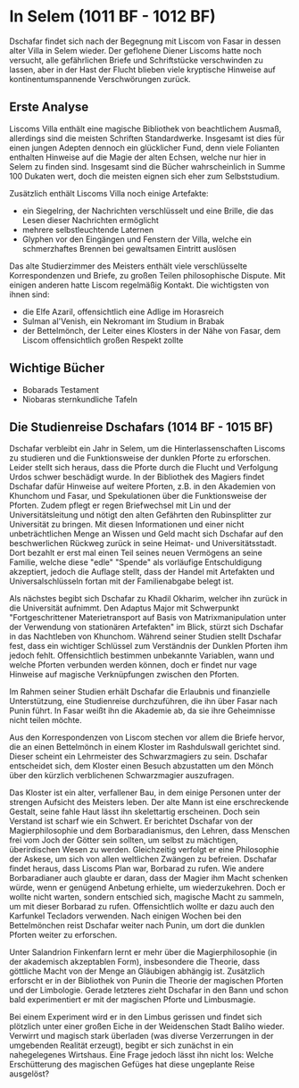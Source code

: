 # In Selem (1011 BF - 1012 BF)

Dschafar findet sich nach der Begegnung mit Liscom von Fasar in dessen alter Villa in Selem wieder. Der geflohene Diener Liscoms hatte noch versucht, alle gefährlichen Briefe und Schriftstücke verschwinden zu lassen, aber in der Hast der Flucht blieben viele kryptische Hinweise auf kontinentumspannende Verschwörungen zurück.

## Erste Analyse
Liscoms Villa enthält eine magische Bibliothek von beachtlichem Ausmaß, allerdings sind die meisten Schriften Standardwerke. Insgesamt ist dies für einen jungen Adepten dennoch ein glücklicher Fund, denn viele Folianten enthalten Hinweise auf die Magie der alten Echsen, welche nur hier in Selem zu finden sind. Insgesamt sind die Bücher wahrscheinlich in Summe 100 Dukaten wert, doch die meisten eignen sich eher zum Selbststudium.

Zusätzlich enthält Liscoms Villa noch einige Artefakte:

  * ein Siegelring, der Nachrichten verschlüsselt und eine Brille, die das Lesen dieser Nachrichten ermöglicht
  * mehrere selbstleuchtende Laternen
  * Glyphen vor den Eingängen und Fenstern der Villa, welche ein schmerzhaftes Brennen bei gewaltsamen Eintritt auslösen

Das alte Studierzimmer des Meisters enthält viele verschlüsselte Korrespondenzen und Briefe, zu großen Teilen philosophische Dispute. Mit einigen anderen hatte Liscom regelmäßig Kontakt. Die wichtigsten von ihnen sind:

  * die Elfe Azaril, offensichtlich eine Adlige im Horasreich
  * Sulman al'Venish, ein Nekromant im Studium in Brabak
  * der Bettelmönch, der Leiter eines Klosters in der Nähe von Fasar, dem Liscom offensichtlich großen Respekt zollte

## Wichtige Bücher
  * Bobarads Testament
  * Niobaras sternkundliche Tafeln

## Die Studienreise Dschafars (1014 BF - 1015 BF)
Dschafar verbleibt ein Jahr in Selem, um die Hinterlassenschaften Liscoms zu studieren und die Funktionsweise der dunklen Pforte zu erforschen. Leider stellt sich heraus, dass die Pforte durch die Flucht und Verfolgung Urdos schwer beschädigt wurde. In der Bibliothek des Magiers findet Dschafar dafür Hinweise auf weitere Pforten, z.B. in den Akademien von Khunchom und Fasar, und Spekulationen über die Funktionsweise der Pforten.
Zudem pflegt er regen Briefwechsel mit Lin und der Universitätsleitung und nötigt den alten Gefährten den Rubinsplitter zur Universität zu bringen.
Mit diesen Informationen und einer nicht unbeträchtlichen Menge an Wissen und Geld macht sich Dschafar auf den beschwerlichen Rückweg zurück in seine Heimat- und Universitätsstadt. Dort bezahlt er erst mal einen Teil seines neuen Vermögens an seine Familie, welche diese "edle" "Spende" als vorläufige Entschuldigung akzeptiert, jedoch die Auflage stellt, dass der Handel mit Artefakten und Universalschlüsseln fortan mit der Familienabgabe belegt ist.

Als nächstes begibt sich Dschafar zu Khadil Okharim, welcher ihn zurück in die Universität aufnimmt.
Den Adaptus Major mit Schwerpunkt "Fortgeschrittener Materietransport auf Basis von Matrixmanipulation unter der Verwendung von stationären Artefakten" im Blick, stürzt sich Dschafar in das Nachtleben von Khunchom. Während seiner Studien stellt Dschafar fest, dass ein wichtiger Schlüssel zum Verständnis der Dunklen Pforten ihm jedoch fehlt. Offensichtlich bestimmen unbekannte Variablen, wann und welche Pforten verbunden werden können, doch er findet nur vage Hinweise auf magische Verknüpfungen zwischen den Pforten.

Im Rahmen seiner Studien erhält Dschafar die Erlaubnis und finanzielle Unterstützung, eine Studienreise durchzuführen, die ihn über Fasar nach Punin führt. In Fasar weißt ihn die Akademie ab, da sie ihre Geheimnisse nicht teilen möchte.

Aus den Korrespondenzen von Liscom stechen vor allem die Briefe hervor, die an einen Bettelmönch in einem Kloster im Rashdulswall gerichtet sind. Dieser scheint ein Lehrmeister des Schwarzmagiers zu sein. Dschafar entscheidet sich, dem Kloster einen Besuch abzustatten um den Mönch über den kürzlich verblichenen Schwarzmagier auszufragen.

Das Kloster ist ein alter, verfallener Bau, in dem einige Personen unter der strengen Aufsicht des Meisters leben. Der alte Mann ist eine erschreckende Gestalt, seine fahle Haut lässt ihn skelettartig erscheinen. Doch sein Verstand ist scharf wie ein Schwert. Er berichtet Dschafar von der Magierphilosophie und dem Borbaradianismus, den Lehren, dass Menschen frei vom Joch der Götter sein sollten, um selbst zu mächtigen, überirdischen Wesen zu werden. Gleichzeitig verfolgt er eine Philosophie der Askese, um sich von allen weltlichen Zwängen zu befreien. Dschafar findet heraus, dass Liscoms Plan war, Borbarad zu rufen. Wie andere Borbaradianer auch glaubte er daran, dass der Magier ihm Macht schenken würde, wenn er genügend Anbetung erhielte, um wiederzukehren. Doch er wollte nicht warten, sondern entschied sich, magische Macht zu sammeln, um mit dieser Borbarad zu rufen. Offensichtlich wollte er dazu auch den Karfunkel Tecladors verwenden. Nach einigen Wochen bei den Bettelmönchen reist Dschafar weiter nach Punin, um dort die dunklen Pforten weiter zu erforschen. 

Unter Salandrion Finkenfarn lernt er mehr über die Magierphilosophie (in der akademisch akzeptablen Form), insbesondere die Theorie, dass göttliche Macht von der Menge an Gläubigen abhängig ist. Zusätzlich erforscht er in der Bibliothek von Punin die Theorie der magischen Pforten und der Limbologie. Gerade letzteres zieht Dschafar in den Bann und schon bald experimentiert er mit der magischen Pforte und Limbusmagie.

Bei einem Experiment wird er in den Limbus gerissen und findet sich plötzlich unter einer großen Eiche in der Weidenschen Stadt Baliho wieder. Verwirrt und magisch stark überladen (was diverse Verzerrungen in der umgebenden Realität erzeugt), begibt er sich zunächst in ein nahegelegenes Wirtshaus. Eine Frage jedoch lässt ihn nicht los: Welche Erschütterung des magischen Gefüges hat diese ungeplante Reise ausgelöst?
